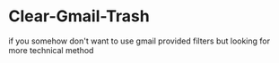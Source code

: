 # Clear-Gmail-Trash
if you somehow don't want to use gmail provided filters but looking for more technical method

